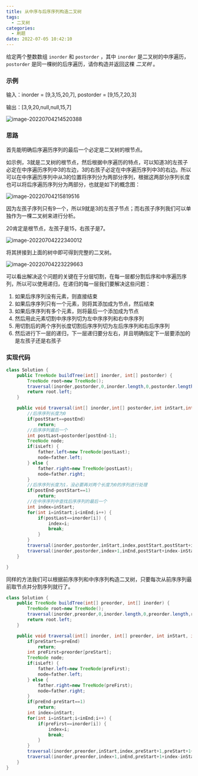```yaml
---
title: 从中序与后序序列构造二叉树
tags: 
  - 二叉树
categories: 
  - 刷题
date: 2022-07-05 10:42:10
---
```

给定两个整数数组 `inorder` 和 `postorder` ，其中 `inorder` 是二叉树的中序遍历， `postorder` 是同一棵树的后序遍历，请你构造并返回这棵 *二叉树* 。

### 示例

输入：inorder = [9,3,15,20,7], postorder = [9,15,7,20,3]

输出：[3,9,20,null,null,15,7]

![image-20220704214520388](https://cdn.jsdelivr.net/gh/mizoreyo/static/images/202207042145447.png)

### 思路

首先能明确后序遍历序列的最后一个必定是二叉树的根节点。

如示例，3就是二叉树的根节点，然后根据中序遍历的特点，可以知道3的左孩子必定在中序遍历序列中3的左边，3的右孩子必定在中序遍历序列中3的右边。所以可以在中序遍历序列中从3的位置将序列分为两部分序列，根据这两部分序列长度也可以将后序遍历序列分为两部分，也就是如下的概念图：

![image-20220704215819516](https://cdn.jsdelivr.net/gh/mizoreyo/static/images/202207042158565.png)

因为左孩子序列只有9一个，所以9就是3的左孩子节点；而右孩子序列我们可以单独作为一棵二叉树来进行分析。

20肯定是根节点，左孩子是15，右孩子是7。

![image-20220704222340012](https://cdn.jsdelivr.net/gh/mizoreyo/static/images/202207042225082.png)

将其拼接到上面的树中即可得到完整的二叉树。

![image-20220704223229663](https://cdn.jsdelivr.net/gh/mizoreyo/static/images/202207042232698.png)

可以看出解决这个问题的关键在于分层切割，在每一层都分割后序和中序遍历序列，所以可以使用递归，在递归的每一层我们要解决这些问题：

1. 如果后序序列没有元素，则直接结束
2. 如果后序序列只有一个元素，则将其添加成为节点，然后结束
3. 如果后序序列有多个元素，则将最后一个添加成为节点
4. 然后用此元素切割中序序列切为左中序序列和右中序序列
5. 用切割后的两个序列长度切割后序序列切为左后序序列和右后序序列
6. 然后进行下一层的递归，下一层递归要分左右，并且明确指定下一层要添加的是左孩子还是右孩子

### 实现代码

~~~java
class Solution {
    public TreeNode buildTree(int[] inorder, int[] postorder) {
        TreeNode root=new TreeNode();
        traversal(inorder,postorder,0,inorder.length,0,postorder.length,root,true);
        return root.left;
    }

    public void traversal(int[] inorder,int[] postorder,int inStart,int inEnd,int postStart,int postEnd,TreeNode father,boolean isLeft) {
        //后序序列长度为0
        if(postStart==postEnd)
            return;
        //后序序列最后一个
        int postLast=postorder[postEnd-1];
        TreeNode node;
        if(isLeft) {
            father.left=new TreeNode(postLast);
            node=father.left;
        } else {
            father.right=new TreeNode(postLast);
            node=father.right;
        }
        //后序序列长度为1，没必要再对两个长度为0的序列进行处理
        if(postEnd-postStart==1)
            return;
        //在中序序列中查找后序序列的最后一个
        int index=inStart;
        for(int i=inStart;i<inEnd;i++) {
            if(postLast==inorder[i]) {
                index=i;
                break;
            }
        }
        traversal(inorder,postorder,inStart,index,postStart,postStart+index-inStart,node,true);
        traversal(inorder,postorder,index+1,inEnd,postStart+index-inStart,postEnd-1,node,false);
    }

}
~~~

同样的方法我们可以根据前序序列和中序序列构造二叉树，只要每次从前序序列最前取节点并分割序列就行了。

~~~java
class Solution {
    public TreeNode buildTree(int[] preorder, int[] inorder) {
        TreeNode root=new TreeNode();
        traversal(inorder,preorder,0,inorder.length,0,preorder.length,root,true);
        return root.left;
    }

    public void traversal(int[] inorder, int[] preorder, int inStart, int inEnd, int preStart, int preEnd, TreeNode father, boolean isLeft) {
        if(preStart==preEnd)
            return;
        int preFirst=preorder[preStart];
        TreeNode node;
        if(isLeft) {
            father.left=new TreeNode(preFirst);
            node=father.left;
        } else {
            father.right=new TreeNode(preFirst);
            node=father.right;
        }
        if(preEnd-preStart==1)
            return;
        int index=inStart;
        for(int i=inStart;i<inEnd;i++) {
            if(preFirst==inorder[i]) {
                index=i;
                break;
            }
        }
        traversal(inorder,preorder,inStart,index,preStart+1,preStart+1+index-inStart,node,true);
        traversal(inorder,preorder,index+1,inEnd,preStart+1+index-inStart,preEnd,node,false);
    }
}
~~~

